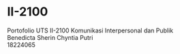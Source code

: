 # II-2100
Portofolio UTS II-2100 Komunikasi Interpersonal dan Publik  
Benedicta Sherin Chyntia Putri  
18224065
